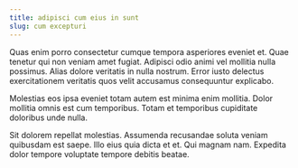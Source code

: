 ```yaml
---
title: adipisci cum eius in sunt
slug: cum excepturi
---
```


Quas enim porro consectetur cumque tempora asperiores eveniet et. Quae tenetur qui non veniam amet fugiat. Adipisci odio animi vel mollitia nulla possimus. Alias dolore veritatis in nulla nostrum. Error iusto delectus exercitationem veritatis quos velit accusamus consequuntur explicabo.

Molestias eos ipsa eveniet totam autem est minima enim mollitia. Dolor mollitia omnis est cum temporibus. Totam et temporibus cupiditate doloribus unde nulla.

Sit dolorem repellat molestias. Assumenda recusandae soluta veniam quibusdam est saepe. Illo eius quia dicta et et. Qui magnam nam. Expedita dolor tempore voluptate tempore debitis beatae.
